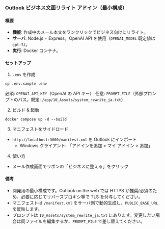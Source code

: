 ### Outlook ビジネス文面リライト アドイン（最小構成）

#### 概要
- **機能**: 作成中のメール本文をワンクリックでビジネス向けにリライト。
- **サーバ**: Node.js + Express。OpenAI API を使用（`OPENAI_MODEL` 既定値は `gpt-5`）。
- **実行**: Docker コンテナ。

#### セットアップ
1) `.env` を作成
```
cp .env.sample .env
```
必須: `OPENAI_API_KEY`（OpenAI の API キー）
任意: `PROMPT_FILE`（外部プロンプトのパス。既定: `/app/10_Assets/system_rewrite_ja.txt`）

2) ビルド & 起動
```
docker compose up -d --build
```

3) マニフェストをサイドロード
- `http://localhost:3000/manifest.xml` を Outlook にインポート
  - Windows クライアント: 「アドインを追加 > マイ アドイン > 追加」

4) 使い方
- メール作成画面でリボンの「ビジネスに整える」をクリック

#### 備考
- 開発用の最小構成です。Outlook on the web では HTTPS が推奨/必須のため、必要に応じてリバースプロキシ等で TLS を付与してください。
- マニフェストは `/manifest.xml` をサーバ側で動的生成し、`PUBLIC_BASE_URL` を反映します。
- プロンプトは `10_Assets/system_rewrite_ja.txt` にあります。変更したい場合は同ファイルを編集するか、`PROMPT_FILE` で差し替えてください。


